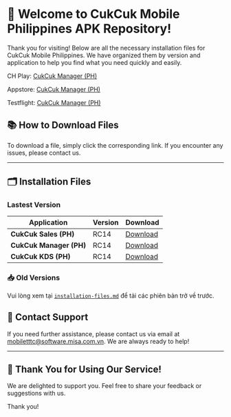 # 🎉 **Welcome to CukCuk Mobile Philippines APK Repository!**

Thank you for visiting! Below are all the necessary installation files for CukCuk Mobile Philippines. We have organized them by version and application to help you find what you need quickly and easily.

CH Play:
[CukCuk Manager (PH)](https://play.google.com/store/apps/details?id=vn.com.misa.cukcukmanagerph.phl)

Appstore:
[CukCuk Manager (PH)](https://apps.apple.com/us/app/cukcuk-manager-ph/id6608965421)

Testflight:
[CukCuk Manager (PH)](https://testflight.apple.com/join/EqEFwcfV)


## 📚 **How to Download Files**
To download a file, simply click the corresponding link. If you encounter any issues, please contact us.

---

## 🗂️ **Installation Files**

### Lastest Version

| Application | Version | Download |
|---|---|---|
| **CukCuk Sales (PH)** | RC14 | [Download](https://github.com/CukCuk-US/CukCuk-PH/releases/download/RC14/Sales_RC14_0_0_0.apk) |
| **CukCuk Manager (PH)** | RC14 | [Download](https://github.com/CukCuk-US/CukCuk-PH/releases/download/RC14/Manager_RC14_0_0_0.apk) |
| **CukCuk KDS (PH)** | RC14 | [Download](https://github.com/CukCuk-US/CukCuk-PH/releases/download/RC14/KDS_RC14_0_0_0.apk) |

### 📥 Old Versions

Vui lòng xem tại [`installation-files.md`](installation-files.md) để tải các phiên bản trở về trước.

## 📧 **Contact Support**

If you need further assistance, please contact us via email at [mobiletttc@software.misa.com.vn](mailto:mobiletttc@software.misa.com.vn). We are always ready to help!

---

## 🚀 **Thank You for Using Our Service!**

We are delighted to support you. Feel free to share your feedback or suggestions with us.

Thank you!
